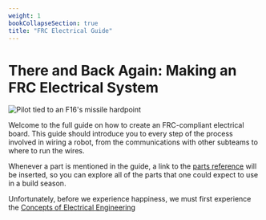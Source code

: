 ```yaml
---
weight: 1
bookCollapseSection: true
title: "FRC Electrical Guide"
---
```


# There and Back Again: Making an FRC Electrical System

![Pilot tied to an F16's missile hardpoint](/aaq.jpg)

Welcome to the full guide on how to create an FRC-compliant electrical board. This guide should introduce you to every step of the process involved in wiring a 
robot, from the communications with other subteams to where to run the wires.

Whenever a part is mentioned in the guide, a link to the [parts reference](/docs/reference)
will be inserted, so you can explore all of the parts that one could expect to use in a build season.


Unfortunately, before we experience happiness, we must first experience the [Concepts of Electrical Engineering](electricity)
